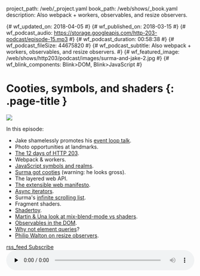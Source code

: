 project_path: /web/_project.yaml
book_path: /web/shows/_book.yaml
description: Also webpack + workers, observables, and resize observers.

{# wf_updated_on: 2018-04-05 #}
{# wf_published_on: 2018-03-15 #}
{# wf_podcast_audio: https://storage.googleapis.com/http-203-podcast/episode-15.mp3 #}
{# wf_podcast_duration: 00:58:38 #}
{# wf_podcast_fileSize: 44675820 #}
{# wf_podcast_subtitle: Also webpack + workers, observables, and resize observers. #}
{# wf_featured_image: /web/shows/http203/podcast/images/surma-and-jake-2.jpg #}
{# wf_blink_components: Blink>DOM, Blink>JavaScript #}

# Cooties, symbols, and shaders {: .page-title }

<img src="/web/shows/http203/podcast/images/surma-and-jake-2.jpg" class="attempt-right">

In this episode:

* Jake shamelessly promotes his [event loop talk](https://www.youtube.com/watch?v=cCOL7MC4Pl0).
* Photo opportunities at landmarks.
* [The 12 days of HTTP 203](/web/shows/http203/podcast/twelve-things-for-2018).
* Webpack & workers.
* [JavaScript symbols and realms](https://jakearchibald.com/2017/arrays-symbols-realms/).
* [Surma got cooties](https://photos.app.goo.gl/6t8AEq3xdJdobI8l2) (warning: he looks gross).
* The layered web API.
* [The extensible web manifesto](https://extensiblewebmanifesto.org/).
* [Async iterators](https://jakearchibald.com/2017/async-iterators-and-generators/).
* Surma's [infinite scrolling
  list](/web/updates/2016/07/infinite-scroller).
* Fragment shaders.
* [Shadertoy](https://www.shadertoy.com/).
* [Martin & Una look at mix-blend-mode vs shaders](https://vimeo.com/254736788).
* [Observables in the DOM](https://github.com/whatwg/dom/issues/544).
* [Why not element queries](https://www.xanthir.com/b4PR0)?
* [Philip Walton on resize
  observers](https://philipwalton.com/articles/responsive-components-a-solution-to-the-container-queries-problem/).

<a href="http://feeds.feedburner.com/Http203Podcast">
  <span class="material-icons">rss_feed</span>
  Subscribe
</a>

<audio style="width: 100%" src="https://storage.googleapis.com/http-203-podcast/episode-15.mp3" controls preload="none">

